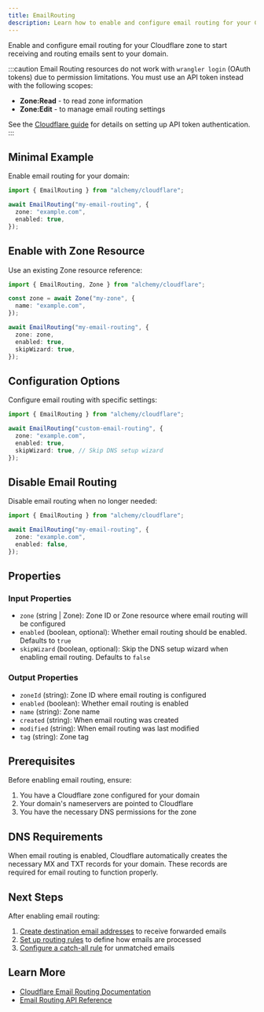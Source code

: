 ```yaml
---
title: EmailRouting
description: Learn how to enable and configure email routing for your Cloudflare zone using Alchemy.
---
```


Enable and configure email routing for your Cloudflare zone to start receiving and routing emails sent to your domain.

:::caution
Email Routing resources do not work with `wrangler login` (OAuth tokens) due to permission limitations. You must use an API token instead with the following scopes:

- **Zone:Read** - to read zone information
- **Zone:Edit** - to manage email routing settings

See the [Cloudflare guide](/guides/cloudflare/) for details on setting up API token authentication.
:::

## Minimal Example

Enable email routing for your domain:

```ts
import { EmailRouting } from "alchemy/cloudflare";

await EmailRouting("my-email-routing", {
  zone: "example.com",
  enabled: true,
});
```

## Enable with Zone Resource

Use an existing Zone resource reference:

```ts
import { EmailRouting, Zone } from "alchemy/cloudflare";

const zone = await Zone("my-zone", {
  name: "example.com",
});

await EmailRouting("my-email-routing", {
  zone: zone,
  enabled: true,
  skipWizard: true,
});
```

## Configuration Options

Configure email routing with specific settings:

```ts
import { EmailRouting } from "alchemy/cloudflare";

await EmailRouting("custom-email-routing", {
  zone: "example.com",
  enabled: true,
  skipWizard: true, // Skip DNS setup wizard
});
```

## Disable Email Routing

Disable email routing when no longer needed:

```ts
import { EmailRouting } from "alchemy/cloudflare";

await EmailRouting("my-email-routing", {
  zone: "example.com",
  enabled: false,
});
```

## Properties

### Input Properties

- `zone` (string | Zone): Zone ID or Zone resource where email routing will be configured
- `enabled` (boolean, optional): Whether email routing should be enabled. Defaults to `true`
- `skipWizard` (boolean, optional): Skip the DNS setup wizard when enabling email routing. Defaults to `false`

### Output Properties

- `zoneId` (string): Zone ID where email routing is configured
- `enabled` (boolean): Whether email routing is enabled
- `name` (string): Zone name
- `created` (string): When email routing was created
- `modified` (string): When email routing was last modified
- `tag` (string): Zone tag

## Prerequisites

Before enabling email routing, ensure:

1. You have a Cloudflare zone configured for your domain
2. Your domain's nameservers are pointed to Cloudflare
3. You have the necessary DNS permissions for the zone

## DNS Requirements

When email routing is enabled, Cloudflare automatically creates the necessary MX and TXT records for your domain. These records are required for email routing to function properly.

## Next Steps

After enabling email routing:

1. [Create destination email addresses](/providers/cloudflare/email-address) to receive forwarded emails
2. [Set up routing rules](/providers/cloudflare/email-rule) to define how emails are processed
3. [Configure a catch-all rule](/providers/cloudflare/email-catch-all) for unmatched emails

## Learn More

- [Cloudflare Email Routing Documentation](https://developers.cloudflare.com/email-routing/)
- [Email Routing API Reference](https://developers.cloudflare.com/api/resources/email_routing/)
